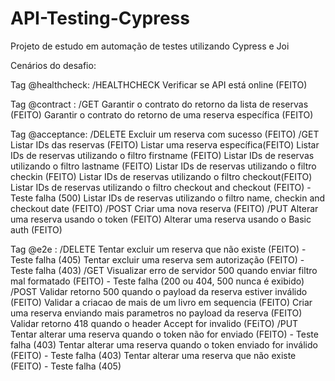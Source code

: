 # API-Testing-Cypress
Projeto de estudo em automação de testes utilizando Cypress e Joi

Cenários do desafio:

Tag @healthcheck:
    /HEALTHCHECK
        Verificar se API está online (FEITO)


Tag @contract :
    /GET
        Garantir o contrato do retorno da lista de reservas (FEITO)
        Garantir o contrato do retorno de uma reserva específica (FEITO)


Tag @acceptance:
    /DELETE
        Excluir um reserva com sucesso (FEITO)
    /GET
        Listar IDs das reservas (FEITO)
        Listar uma reserva específica(FEITO)
        Listar IDs de reservas utilizando o filtro firstname (FEITO)
        Listar IDs de reservas utilizando o filtro lastname (FEITO)
        Listar IDs de reservas utilizando o filtro checkin (FEITO)
        Listar IDs de reservas utilizando o filtro checkout(FEITO)
        Listar IDs de reservas utilizando o filtro checkout and checkout (FEITO) - Teste falha (500)
        Listar IDs de reservas utilizando o filtro name, checkin and checkout date (FEITO)
    /POST
        Criar uma nova reserva (FEITO)
    /PUT
        Alterar uma reserva usando o token (FEITO)
        Alterar uma reserva usando o Basic auth (FEITO)


Tag @e2e :
    /DELETE
        Tentar excluir um reserva que não existe (FEITO) - Teste falha (405)
        Tentar excluir uma reserva sem autorização (FEITO) - Teste falha (403)
    /GET
        Visualizar erro de servidor 500 quando enviar filtro mal formatado (FEITO) - Teste falha (200 ou 404, 500 nunca é exibido)
    /POST
        Validar retorno 500 quando o payload da reserva estiver inválido (FEITO) 
        Validar a criacao de mais de um livro em sequencia (FEITO)
        Criar uma reserva enviando mais parametros no payload da reserva (FEITO)
        Validar retorno 418 quando o header Accept for invalido (FEiTO)
    /PUT
        Tentar alterar uma reserva quando o token não for enviado (FEITO) - Teste falha (403)
        Tentar alterar uma reserva quando o token enviado for inválido (FEITO) - Teste falha (403)
        Tentar alterar uma reserva que não existe (FEITO) - Teste falha (405)